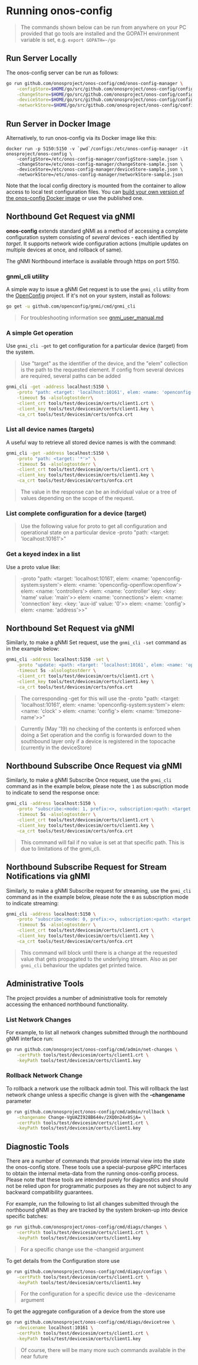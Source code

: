 # Running onos-config 

> The commands shown below can be run from anywhere on your PC provided that go tools are installed
> and the GOPATH environment variable is set, e.g. `export GOPATH=~/go`

## Run Server Locally
The onos-config server can be run as follows:
```bash
go run github.com/onosproject/onos-config/cmd/onos-config-manager \
    -configStore=$HOME/go/src/github.com/onosproject/onos-config/configs/configStore-sample.json \
    -changeStore=$HOME/go/src/github.com/onosproject/onos-config/configs/changeStore-sample.json \
    -deviceStore=$HOME/go/src/github.com/onosproject/onos-config/configs/deviceStore-sample.json \
    -networkStore=$HOME/go/src/github.com/onosproject/onos-config/configs/networkStore-sample.json
```

## Run Server in Docker Image
Alternatively, to run onos-config via its Docker image like this:
```
docker run -p 5150:5150 -v `pwd`/configs:/etc/onos-config-manager -it onosproject/onos-config \
    -configStore=/etc/onos-config-manager/configStore-sample.json \
    -changeStore=/etc/onos-config-manager/changeStore-sample.json \
    -deviceStore=/etc/onos-config-manager/deviceStore-sample.json \
    -networkStore=/etc/onos-config-manager/networkStore-sample.json
```
Note that the local config directory is mounted from the container to allow access to local
test configuration files. You can [build your own version of the onos-config Docker image](build.md) 
or use the published one.


## Northbound Get Request via gNMI
__onos-config__ extends standard gNMI as a method of accessing a complete
configuration system consisting of *several* devices - each identified by _target_.
It supports network wide configuration actions (multiple 
updates on multiple devices at once, and rollback of same).

The gNMI Northbound interface is available through https on port 5150.

### gnmi_cli utility
A simple way to issue a gNMI Get request is to use the `gnmi_cli` utility from
the [OpenConfig](https://github.com/openconfig/gnmi) project. If it's not on your system, install as follows:
```bash
go get -u github.com/openconfig/gnmi/cmd/gnmi_cli
```
> For troubleshooting information see [gnmi_user_manual.md](../tools/test/devicesim/gnmi_user_manual.md)

### A simple Get operation
Use `gnmi_cli -get` to get configuration for a particular device (target) from the system.
> Use "target" as the identifier of the device, and the "elem" collection is the path to the requested element.
> If config from several devices are required, several paths can be added
```bash
gnmi_cli -get -address localhost:5150 \
    -proto "path: <target: 'localhost:10161', elem: <name: 'openconfig-system:system'> elem:<name:'config'> elem: <name: 'motd-banner'>>" \
    -timeout 5s -alsologtostderr\
    -client_crt tools/test/devicesim/certs/client1.crt \
    -client_key tools/test/devicesim/certs/client1.key \
    -ca_crt tools/test/devicesim/certs/onfca.crt
```

### List all device names (targets)
A useful way to retrieve all stored device names is with the command:
```bash
gnmi_cli -get -address localhost:5150 \
    -proto "path: <target: '*'>" \
    -timeout 5s -alsologtostderr \
    -client_crt tools/test/devicesim/certs/client1.crt \
    -client_key tools/test/devicesim/certs/client1.key \
    -ca_crt tools/test/devicesim/certs/onfca.crt
```

> The value in the response can be an individual value or a tree of values depending
> on the scope of the request.

### List complete configuration for a device (target)
>Use the following value for proto to get all configuration and operational state on a particular device
>    -proto "path: <target: 'localhost:10161'>"

### Get a keyed index in a list
Use a proto value like:
>    -proto "path: <target: 'localhost:10161',
>         elem: <name: 'openconfig-system:system'>
>         elem: <name: 'openconfig-openflow:openflow'> elem: <name: 'controllers'>
>         elem: <name: 'controller' key: <key: 'name' value: 'main'>>
>         elem: <name: 'connections'> elem: <name: 'connection' key: <key: 'aux-id' value: '0'>>
>         elem: <name: 'config'> elem: <name: 'address'>>"

## Northbound Set Request via gNMI
Similarly, to make a gNMI Set request, use the `gnmi_cli -set` command as in the example below:

```bash
gnmi_cli -address localhost:5150 -set \
    -proto "update: <path: <target: 'localhost:10161', elem: <name: 'openconfig-system:system'> elem: <name: 'clock' > elem: <name: 'config'> elem: <name: 'timezone-name'>> val: <string_val: 'Europe/Paris'>>" \
    -timeout 5s -alsologtostderr \
    -client_crt tools/test/devicesim/certs/client1.crt \
    -client_key tools/test/devicesim/certs/client1.key \
    -ca_crt tools/test/devicesim/certs/onfca.crt
```

> The corresponding -get for this will use the -proto
> "path: <target: 'localhost:10161', elem: <name: 'openconfig-system:system'> elem: <name: 'clock' > elem: <name: 'config'> elem: <name: 'timezone-name'>>"

> Currently (May '19) no checking of the contents is enforced when doing a Set operation
> and the config is forwarded down to the southbound layer only if a device is registered
> in the topocache (currently in the deviceStore)

## Northbound Subscribe Once Request via gNMI
Similarly, to make a gNMI Subscribe Once request, use the `gnmi_cli` command as in the example below, 
please note the `1` as subscription mode to indicate to send the response once:

```bash
gnmi_cli -address localhost:5150 \
    -proto "subscribe:<mode: 1, prefix:<>, subscription:<path: <target: 'localhost:10161', elem: <name: 'openconfig-system:system'> elem: <name: 'clock' > elem: <name: 'config'> elem: <name: 'timezone-name'>>>>" \
    -timeout 5s -alsologtostderr \
    -client_crt tools/test/devicesim/certs/client1.crt \
    -client_key tools/test/devicesim/certs/client1.key \
    -ca_crt tools/test/devicesim/certs/onfca.crt
```

> This command will fail if no value is set at that specific path. This is due to limitations of the gnmi_cli.

## Northbound Subscribe Request for Stream Notifications via gNMI
Similarly, to make a gNMI Subscribe request for streaming, use the `gnmi_cli` command as in the example below, 
please note the `0` as subscription mode to indicate streaming:

```bash
gnmi_cli -address localhost:5150 \
    -proto "subscribe:<mode: 0, prefix:<>, subscription:<path: <target: 'localhost:10161', elem: <name: 'openconfig-system:system'> elem: <name: 'clock' > elem: <name: 'config'> elem: <name: 'timezone-name'>>>>" \
    -timeout 5s -alsologtostderr \
    -client_crt tools/test/devicesim/certs/client1.crt \
    -client_key tools/test/devicesim/certs/client1.key \
    -ca_crt tools/test/devicesim/certs/onfca.crt
```

> This command will block until there is a change at the requested value that gets
> propagated to the underlying stream. Also as per `gnmi_cli` behaviour the updates get printed twice. 

## Administrative Tools
The project provides a number of administrative tools for remotely accessing the enhanced northbound
functionality.

### List Network Changes
For example, to list all network changes submitted through the northbound gNMI interface run:
```bash
go run github.com/onosproject/onos-config/cmd/admin/net-changes \
    -certPath tools/test/devicesim/certs/client1.crt \
    -keyPath tools/test/devicesim/certs/client1.key
```

### Rollback Network Change
To rollback a network use the rollback admin tool. This will rollback the last network
change unless a specific change is given with the **-changename** parameter
```bash
go run github.com/onosproject/onos-config/cmd/admin/rollback \
    -changename Change-VgUAZI928B644v/2XQ0n24x0SjA= \
    -certPath tools/test/devicesim/certs/client1.crt \
    -keyPath tools/test/devicesim/certs/client1.key
```

## Diagnostic Tools
There are a number of commands that provide internal view into the state the onos-config store.
These tools use a special-purpose gRPC interfaces to obtain the internal meta-data
from the running onos-config process. Please note that these tools are intended purely for
diagnostics and should not be relied upon for programmatic purposes as they are not subject
to any backward compatibility guarantees.

For example, run the following to list all changes submitted through the northbound gNMI 
as they are tracked by the system broken-up into device specific batches:
```bash
go run github.com/onosproject/onos-config/cmd/diags/changes \
    -certPath tools/test/devicesim/certs/client1.crt \
    -keyPath tools/test/devicesim/certs/client1.key
```
> For a specific change use the -changeid argument


To get details from the Configuration store use
```bash
go run github.com/onosproject/onos-config/cmd/diags/configs \
    -certPath tools/test/devicesim/certs/client1.crt \
    -keyPath tools/test/devicesim/certs/client1.key
```
> For the configuration for a specific device use the -devicename argument


To get the aggregate configuration of a device from the store use
```bash
go run github.com/onosproject/onos-config/cmd/diags/devicetree \
    -devicename localhost:10161 \
    -certPath tools/test/devicesim/certs/client1.crt \
    -keyPath tools/test/devicesim/certs/client1.key
```

> Of course, there will be many more such commands available in the near future
